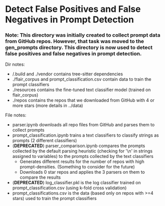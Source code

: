# Detect False Positives and False Negatives in Prompt Detection

### Note: This directory was initially created to collect prompt data from GitHub repos. However, that task was moved to the gen_prompts directory. This directory is now used to detect false positives and false negatives in prompt detection.

Dir notes:
- /.build and ./vendor contains tree-sitter dependencies
- ./flair_corpus and prompt_classification.csv contain data to train the prompt classifiers
- ./resources contains the fine-tuned text classifier model (trained on flair_corpus)
- ./repos contains the repos that we downloaded from GitHub with 4 or more stars (more details in ../data)

File notes:
- parser.ipynb downloads all repo files from GitHub and parses them to collect prompts
- prompt_classification.ipynb trains a text classifiers to classify strings as prompts (2 different classifiers)
- (**DEPRECATED**) parser_comparison.ipynb compares the prompts collected by the default parsing heuristic 
    (checking for '\n' in strings assigned to variables) to the prompts collected by the text classifiers
    - Generates different results for the number of repos with high prompt-densities. 
    (Something to consider for the future)
    - Downloads 0 star repos and applies the 3 parsers on them to compare the results
- (**DEPRECATED**) log_classifier.pkl is the log classifier trained on prompt_classification.csv (using k-fold cross validation)
- prompt_classifications.csv is the data (based only on repos with >=4 stars) used to train the prompt classifiers
